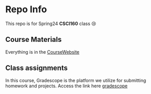 # Repo Info
This repo is for Spring24 **CSCI160** class 😢

## Course Materials
Everything is in the [CourseWebsite][Link]

[Link]: https://cs.hunter.cuny.edu/~eschweit/

## Class assignments 

In this course, Gradescope is the platform we utilize for submitting homework and projects. Access the link here [gradescope][googlelink]

[googlelink]: https://www.gradescope.com/


